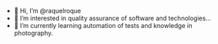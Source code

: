 - 👋 Hi, I’m @raquelroque
- 👀 I’m interested in quality assurance of software and technologies...
- 🌱 I’m currently learning automation of tests and knowledge in photography.
